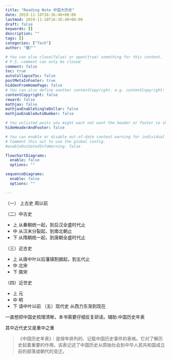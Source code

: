 ```yaml
---
title: "Reading Note 中国大历史"
date: 2019-11-10T16:36:40+08:00
lastmod: 2019-11-10T16:36:40+08:00
draft: false
keywords: []
description: ""
tags: []
categories: ["Tech"]
author: "瞿广"

# You can also close(false) or open(true) something for this content.
# P.S. comment can only be closed
comment: false
toc: true
autoCollapseToc: false
postMetaInFooter: true
hiddenFromHomePage: false
# You can also define another contentCopyright. e.g. contentCopyright: "This is another copyright."
contentCopyright: false
reward: false
mathjax: false
mathjaxEnableSingleDollar: false
mathjaxEnableAutoNumber: false

# You unlisted posts you might want not want the header or footer to show
hideHeaderAndFooter: false

# You can enable or disable out-of-date content warning for individual post.
# Comment this out to use the global config.
#enableOutdatedInfoWarning: false

flowchartDiagrams:
  enable: false
  options: ""

sequenceDiagrams: 
  enable: false
  options: ""

---
```


<!--more-->

（一） 上古史 周以前

（二）中古史

- 上 从秦朝统一起，到后汉全盛时代止
- 中 从汉末分裂起，到南北朝止
- 下 从隋朝统一起，到唐朝全盛时代止

（三）近古史

- 上 从唐中叶以后藩镇割据起，到五代止
- 中 北宋
- 下 南宋

（四）近世史

- 上 元
- 中 明
- 下 请中叶以前
（五）现代史 从西力东渐到现在


一直想把中国史梳理清晰，本书需要仔细反复研读。辅助:中国历史年表

其中近代史又是重中之重

>《中国历史年表》：是按年排列的、记载中国历史事件的表格。它对了解历史起着重要的作用。该表记述了中国历史从原始社会到中华人民共和国成立前的部落或朝代的变迁。